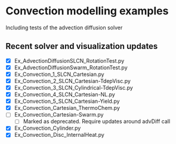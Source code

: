 # Convection modelling examples

Including tests of the advection diffusion solver 

## Recent solver and visualization updates

- [x] Ex_AdvectionDiffusionSLCN_RotationTest.py
- [x] Ex_AdvectionDiffusionSwarm_RotationTest.py
- [x] Ex_Convection_1_SLCN_Cartesian.py
- [x] Ex_Convection_2_SLCN_Cartesian-TdepVisc.py
- [x] Ex_Convection_3_SLCN_Cylindrical-TdepVisc.py
- [x] Ex_Convection_4_SLCN_Cartesian-NL.py
- [x] Ex_Convection_5_SLCN_Cartesian-Yield.py
- [x] Ex_Convection_Cartesian_ThermoChem.py
- [ ] Ex_Convection_Cartesian-Swarm.py
    - [ ] Marked as deprecated. Require updates around advDiff call
- [x] Ex_Convection_Cylinder.py
- [x] Ex_Convection_Disc_InternalHeat.py
